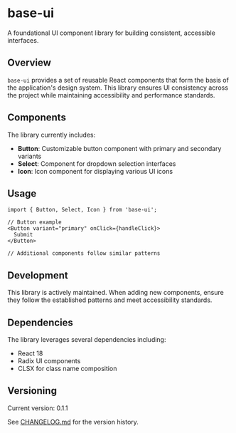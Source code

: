 # base-ui

A foundational UI component library for building consistent, accessible interfaces.

## Overview

`base-ui` provides a set of reusable React components that form the basis of the application's design system. This library ensures UI consistency across the project while maintaining accessibility and performance standards.

## Components

The library currently includes:

- **Button**: Customizable button component with primary and secondary variants
- **Select**: Component for dropdown selection interfaces
- **Icon**: Icon component for displaying various UI icons

## Usage

```tsx
import { Button, Select, Icon } from 'base-ui';

// Button example
<Button variant="primary" onClick={handleClick}>
  Submit
</Button>

// Additional components follow similar patterns
```

## Development

This library is actively maintained. When adding new components, ensure they follow the established patterns and meet accessibility standards.

## Dependencies

The library leverages several dependencies including:
- React 18
- Radix UI components
- CLSX for class name composition

## Versioning

Current version: 0.1.1

See [CHANGELOG.md](./CHANGELOG.md) for the version history.
